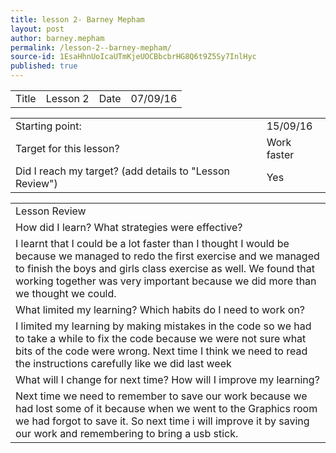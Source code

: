 ```yaml
---
title: lesson 2- Barney Mepham
layout: post
author: barney.mepham
permalink: /lesson-2--barney-mepham/
source-id: 1EsaHhnUoIcaUTmKjeUOCBbcbrHG8Q6t9Z5Sy7InlHyc
published: true
---
```

<table>
  <tr>
    <td>Title</td>
    <td>Lesson 2</td>
    <td>Date</td>
    <td>07/09/16</td>
  </tr>
</table>


<table>
  <tr>
    <td>Starting point:</td>
    <td>15/09/16</td>
  </tr>
  <tr>
    <td>Target for this lesson?</td>
    <td>Work faster</td>
  </tr>
  <tr>
    <td>Did I reach my target? 
(add details to "Lesson Review")</td>
    <td>Yes</td>
  </tr>
</table>


<table>
  <tr>
    <td>Lesson Review</td>
  </tr>
  <tr>
    <td>How did I learn? What strategies were effective? </td>
  </tr>
  <tr>
    <td>I learnt that I could be a lot faster than I thought I would be because we managed to redo the first exercise and we managed to finish the boys and girls class exercise as well. We found that working together was very important because we did more than we thought we could.</td>
  </tr>
  <tr>
    <td>What limited my learning? Which habits do I need to work on? </td>
  </tr>
  <tr>
    <td>I limited my learning by making mistakes in the code so we had to take a while to fix the code because we were not sure what bits of the code were wrong. Next time I think we need to read the instructions carefully like we did last week</td>
  </tr>
  <tr>
    <td>What will I change for next time? How will I improve my learning?</td>
  </tr>
  <tr>
    <td>Next time we need to remember to save our work because we had lost some of it because when we went to the Graphics room we had forgot to save it. So next time i will improve it by saving our work and remembering to bring a usb stick.</td>
  </tr>
</table>


